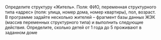 Определите структуру «Житель». Поля: ФИО, переменная структурного типа
«адрес» (поля: улица, номер дома, номер квартиры), пол, возраст.
В программе задайте несколько жителей – фрагмент базы данных ЖЭК (массив
переменных структурного типа) и выполнить следующие действия.
Определите, сколько детей от 1 года до 5 проживают в заданном доме
